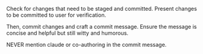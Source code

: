 Check for changes that need to be staged and committed.
Present changes to be committed to user for verification.

Then, commit changes and craft a commit message.
Ensure the message is concise and helpful but still witty and humorous.

NEVER mention claude or co-authoring in the commit message.
